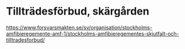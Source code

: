 # Tillträdesförbud, skärgården
https://www.forsvarsmakten.se/sv/organisation/stockholms-amfibieregemente-amf-1/stockholms-amfibieregementes-skjutfalt-och-tilltradesforbud/

